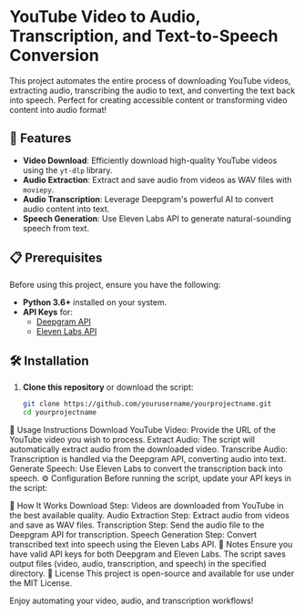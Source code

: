 # YouTube Video to Audio, Transcription, and Text-to-Speech Conversion

This project automates the entire process of downloading YouTube videos, extracting audio, transcribing the audio to text, and converting the text back into speech. Perfect for creating accessible content or transforming video content into audio format!

## 🚀 Features

- **Video Download**: Efficiently download high-quality YouTube videos using the `yt-dlp` library.
- **Audio Extraction**: Extract and save audio from videos as WAV files with `moviepy`.
- **Audio Transcription**: Leverage Deepgram's powerful AI to convert audio content into text.
- **Speech Generation**: Use Eleven Labs API to generate natural-sounding speech from text.

## 📋 Prerequisites

Before using this project, ensure you have the following:

- **Python 3.6+** installed on your system.
- **API Keys** for:
  - [Deepgram API](https://deepgram.com)
  - [Eleven Labs API](https://elevenlabs.com)

## 🛠 Installation

1. **Clone this repository** or download the script:

   ```bash
   git clone https://github.com/yourusername/yourprojectname.git
   cd yourprojectname


📖 Usage Instructions
Download YouTube Video: Provide the URL of the YouTube video you wish to process.
Extract Audio: The script will automatically extract audio from the downloaded video.
Transcribe Audio: Transcription is handled via the Deepgram API, converting audio into text.
Generate Speech: Use Eleven Labs to convert the transcription back into speech.
⚙️ Configuration
Before running the script, update your API keys in the script:


🧐 How It Works
Download Step: Videos are downloaded from YouTube in the best available quality.
Audio Extraction Step: Extract audio from videos and save as WAV files.
Transcription Step: Send the audio file to the Deepgram API for transcription.
Speech Generation Step: Convert transcribed text into speech using the Eleven Labs API.
📝 Notes
Ensure you have valid API keys for both Deepgram and Eleven Labs.
The script saves output files (video, audio, transcription, and speech) in the specified directory.
📄 License
This project is open-source and available for use under the MIT License.

Enjoy automating your video, audio, and transcription workflows!
